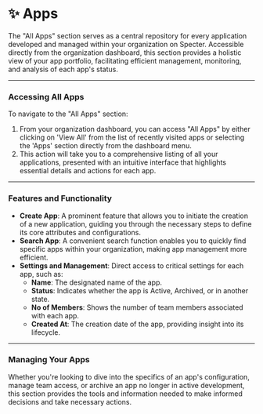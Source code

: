 # ✨ Apps

The "All Apps" section serves as a central repository for every application developed and managed within your organization on Specter. Accessible directly from the organization dashboard, this section provides a holistic view of your app portfolio, facilitating efficient management, monitoring, and analysis of each app's status.

***

### Accessing All Apps

To navigate to the "All Apps" section:

1. From your organization dashboard, you can access "All Apps" by either clicking on 'View All' from the list of recently visited apps or selecting the 'Apps' section directly from the dashboard menu.
2. This action will take you to a comprehensive listing of all your applications, presented with an intuitive interface that highlights essential details and actions for each app.

***

### Features and Functionality

* **Create App**: A prominent feature that allows you to initiate the creation of a new application, guiding you through the necessary steps to define its core attributes and configurations.
* **Search App**: A convenient search function enables you to quickly find specific apps within your organization, making app management more efficient.
* **Settings and Management**: Direct access to critical settings for each app, such as:
  * **Name**: The designated name of the app.
  * **Status**: Indicates whether the app is Active, Archived, or in another state.
  * **No of Members**: Shows the number of team members associated with each app.
  * **Created At**: The creation date of the app, providing insight into its lifecycle.

***

### Managing Your Apps

Whether you're looking to dive into the specifics of an app's configuration, manage team access, or archive an app no longer in active development, this section provides the tools and information needed to make informed decisions and take necessary actions.
